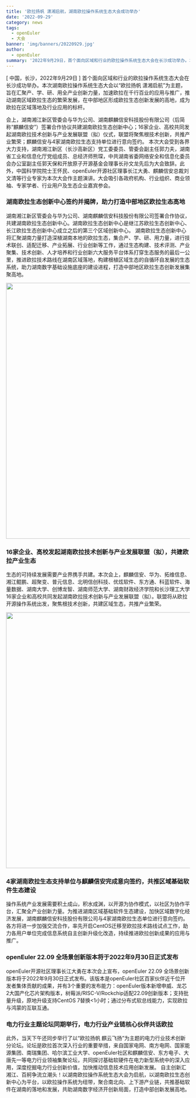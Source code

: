 ```yaml
---
title: '欧拉扬帆 潇湘启航，湖南欧拉操作系统生态大会成功举办'
date: '2022-09-29'
category: news
tags:
  - openEuler
  - 大会
banner: 'img/banners/20220929.jpg'
author:
  - openEuler
summary: '2022年9月29日，首个面向区域和行业的欧拉操作系统生态大会在长沙成功举办。本次湖南欧拉操作系统生态大会以“欧拉扬帆 潇湘启航”为主题，旨在汇聚产、学、研、用全产业创新力量，加速欧拉在千行百业的应用与推广，推动湖南区域欧拉生态的繁荣发展，在中部地区形成欧拉生态创新发展的高地，成为欧拉在区域落地及行业应用的标杆。'
---
```


[ 中国，长沙，2022年9月29日 ] 首个面向区域和行业的欧拉操作系统生态大会在长沙成功举办。本次湖南欧拉操作系统生态大会以“欧拉扬帆 潇湘启航”为主题，旨在汇聚产、学、研、用全产业创新力量，加速欧拉在千行百业的应用与推广，推动湖南区域欧拉生态的繁荣发展，在中部地区形成欧拉生态创新发展的高地，成为欧拉在区域落地及行业应用的标杆。

会上，湖南湘江新区管委会与华为公司、湖南麒麟信安科技股份有限公司（后简称“麒麟信安”）签署合作协议共建湖南欧拉生态创新中心；16家企业、高校共同发起湖南欧拉技术创新与产业发展联盟（拟）仪式，联盟将聚焦根技术创新，共推产业繁荣；麒麟信安与4家湖南欧拉生态支持单位进行意向签约。
本次大会受到各界大力支持，湖南湘江新区（长沙高新区）党工委委员、管委会副主任郭力夫，湖南省工业和信息化厅党组成员、总经济师熊琛，中共湖南省委网络安全和信息化委员会办公室副主任郭天保和开放原子开源基金会理事长孙文龙先后为大会致辞。此外，中国科学院院士王怀民、openEuler开源社区理事长江大勇、麒麟信安总裁刘文清等行业专家为本次大会作主题演讲。大会吸引各政府机构、行业组织、商业领袖、专家学者、行业用户及生态企业嘉宾参会。

### 湖南欧拉生态创新中心签约并揭牌，助力打造中部地区欧拉生态高地

湖南湘江新区管委会与华为公司、湖南麒麟信安科技股份有限公司签署合作协议，共建湖南欧拉生态创新中心。湖南欧拉生态创新中心是继江苏欧拉生态创新中心、长江欧拉生态创新中心成立之后的第三个区域创新中心。
湖南欧拉生态创新中心将汇聚湖南力量打造深植湖南本地的欧拉生态，集合产、学、研、用力量，进行技术联创、适配迁移、产业拓展、行业创新等工作，通过生态构建、技术评测、产业聚集、技术创新、人才培养和行业创新六大服务平台体系打穿生态服务的最后一公里，推进欧拉技术路线在湖南区域落地，构建根植区域生态的自循环自发展的生态系统，助力湖南数字基础设施底座的建设进程，打造中部地区欧拉生态创新发展集聚高地。

<div style='text-align:center'> <img src="/img/news/20220929/001.jpg" width="700"> </div>

### 16家企业、高校发起湖南欧拉技术创新与产业发展联盟（拟），共建欧拉产业生态

生态的可持续发展需要产业界携手共建。本次会上，麒麟信安、华为、拓维信息、湘江鲲鹏、超聚变、普元信息、北明信创科技、优炫软件、东方通、科蓝软件、海量数据、湖南大学、创博龙智、湖南师范大学、湖南财政经济学院和长沙理工大学16家企业和高校共同发起湖南欧拉技术创新与产业发展联盟（拟）。联盟将从欧拉开源操作系统出发，聚焦根技术创新，共建区域生态，共推产业繁荣。

<div style='text-align:center'> <img src="/img/news/20220929/002.jpg" width="700"> </div>


###	4家湖南欧拉生态支持单位与麒麟信安完成意向签约，共推区域基础软件生态建设

操作系统产业发展需要积土成山，积水成渊，以开源为协作模式，以社区为协作平台，汇聚全产业创新力量。为推进湖南区域基础软件生态建设，加快区域数字化经济发展，湖南麒麟信安科技股份有限公司与4家湖南欧拉生态单位进行意向签约。各方将进一步加强交流合作，率先开启CentOS迁移至欧拉技术路线试点工作，助力各用户单位完成信息系统自主创新升级化改造，持续推进欧拉创新成果的应用与推广。

### openEuler 22.09 全场景创新版本将于2022年9月30日正式发布

openEuler开源社区理事长江大勇在本次会上宣布，openEuler 22.09 全场景创新版本将于2022年9月30日正式发布。该版本是openEuler社区百家伙伴近千位开发者集体贡献的成果，并有3个重要的发布能力：openEuler版本新增申威、龙芯2大国产化芯片架构版本，树莓派/RISC-V/Rockchip适配22.09创新版本；支持批量升级，原地升级支持CentOS 7替换<1小时；通过分布式软总线能力，实现欧拉与鸿蒙的互联互通。


### 电力行业主题论坛同期举行，电力行业产业链核心伙伴共话欧拉

此外，当天下午还同步举行了以“欧拉扬帆 麒云飞扬”为主题的电力行业技术创新分论坛。论坛是欧拉首次深入行业的重要举措，来自国家电网、南方电网、国家能源集团、南瑞集团、哈尔滨工业大学、openEuler社区和麒麟信安、东方电子、大唐先一等电力行业领袖集聚论坛，共同探讨基础软硬件在电力新型系统中的深入应用，深度挖掘电力行业创新价值，加快推动信息技术应用创新发展。
自主创新汇湘江、百舸争流立潮头！以湖南欧拉操作系统生态大会为启航，以湖南欧拉生态创新中心为平台，以欧拉操作系统为纽带，聚合南北向、上下游产业链，共推基础软件在湖南的落地和发展，共助湖南数字经济开创新局面，打造中部创新发展高地。

